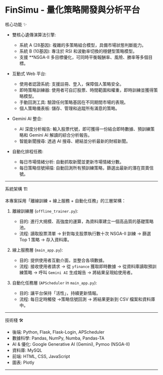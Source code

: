 # FinSimu - 量化策略開發與分析平台


 核心功能 ✨

-   雙核心遺傳演算法引擎:
    -   系統 A (28基因): 複雜的多策略組合模型，具備市場狀態判斷能力。
    -   系統 B (10基因): 專注於 RSI 和波動率切換的穩健型策略模型。
    -   支援 **NSGA-II 多目標優化，可同時平衡報酬率、風險、勝率等多個目標。

-   互動式 Web 平台:
    -   使用者認證系統: 支援註冊、登入，保障個人策略安全。
    -   即時策略訓練器: 使用者可自訂股票、時間範圍和權重，即時訓練並獲得策略模型。
    -   手動回測工具: 驗證任何策略基因在不同期間市場的表現。
    -   個人策略儀表板: 儲存、管理和追蹤所有滿意的策略。

-   Gemini AI 整合:
    -   AI 深度分析報告: 輸入股票代號，即可獲得一份結合即時數據、預訓練策略和 Gemini AI 解讀的綜合分析報告。
    -   智能新聞搜尋: 透過 AI 搜尋、總結並分析最新的財經新聞。

-   自動化排程任務:
    -   每日市場情緒分析: 自動抓取新聞並更新市場情緒分數。
    -   每日策略信號掃描: 自動回測所有預訓練策略，篩選出最新的潛在買賣信號。

---

 系統架構 🏗️

本專案採用「離線訓練 + 線上服務 + 自動化任務」的三層架構：

1.  離線訓練層 (`offline_trainer.py`):
    -   目的: 進行大規模、高強度的運算，為資料庫建立一個高品質的基礎策略池。
    -   流程: 讀取股票清單 -> 針對每支股票執行數十次 NSGA-II 訓練 -> 篩選 Top 1 策略 -> 存入資料庫。

2.  線上服務層 (`main_app.py`):
    -   目的: 提供使用者互動介面，並整合各項數據。
    -   流程: 接收使用者請求 -> 從 `yfinance` 獲取即時數據 -> 從資料庫讀取預訓練策略 -> 呼叫 `Gemini AI` 生成報告 -> 將結果呈現給使用者。

3.  自動化任務層 (`APScheduler` in `main_app.py`):
    -   目的: 讓平台保持「活性」，持續更新情報。
    -   流程: 每日定時觸發 ->策略信號回測 -> 將結果更新到 CSV 檔案和資料庫中。

---

技術棧 🛠️

-   後端: Python, Flask, Flask-Login, APScheduler
-   數據科學: Pandas, NumPy, Numba, Pandas-TA
-   AI & 優化: Google Generative AI (Gemini), Pymoo (NSGA-II)
-   資料庫: MySQL 
-   前端: HTML, CSS, JavaScript 
-   圖表: Plotly

---

